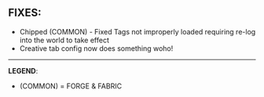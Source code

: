## FIXES:
- Chipped (COMMON) - Fixed Tags not improperly loaded requiring re-log into the world to take effect
- Creative tab config now does something woho!
---
**LEGEND**:
- (COMMON) = FORGE & FABRIC